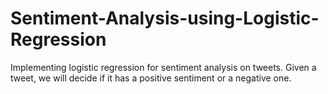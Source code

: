 # Sentiment-Analysis-using-Logistic-Regression
Implementing logistic regression for sentiment analysis on tweets. Given a tweet, we will decide if it has a positive sentiment or a negative one. 
